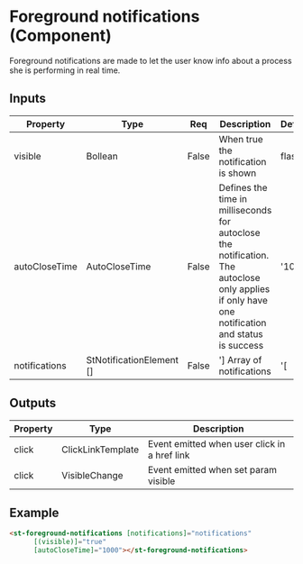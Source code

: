 # Foreground notifications (Component)

   Foreground notifications are made to let the user know info about a process she is performing in real time.

## Inputs

| Property      | Type                     | Req   | Description                                                                                                                                     | Default |
| ------------- | ------------------------ | ----- | ----------------------------------------------------------------------------------------------------------------------------------------------- | ------- |
| visible       | Bollean                  | False | When true the notification is shown                                                                                                             | flase   |
| autoCloseTime | AutoCloseTime            | False | Defines the time in milliseconds for autoclose the notification. The autoclose only applies if only have one notification and status is success | '1000'  |
| notifications | StNotificationElement [] | False | '] Array of notifications                                                                                                                       | '[      |

## Outputs

| Property | Type              | Description                                  |
| -------- | ----------------- | -------------------------------------------- |
| click    | ClickLinkTemplate | Event emitted when user click in a href link |
| click    | VisibleChange     | Event emitted when set param visible         |

## Example


```html
<st-foreground-notifications [notifications]="notifications"
      [(visible)]="true"
      [autoCloseTime]="1000"></st-foreground-notifications>
```

